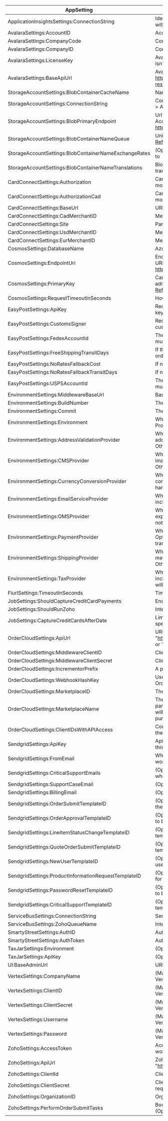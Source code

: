 ﻿| AppSetting                                            | Description                                                                                                                                                                                                                 |
| ----------------------------------------------------- | --------------------------------------------------------------------------------------------------------------------------------------------------------------------------------------------------------------------------- |
| ApplicationInsightsSettings:ConnectionString          | Identifies the resouce you want to associate your telemetry data with. [App Insights Overview](https://docs.microsoft.com/en-us/azure/azure-monitor/app/app-insights-overview)                                              |
| AvalaraSettings:AccountID                             | AccountId associated to Avalara account                                                                                                                                                                                     |
| AvalaraSettings:CompanyCode                           | Company name associated with Avalara                                                                                                                                                                                        |
| AvalaraSettings:CompanyID                             | ComapanyID associated with Avalara                                                                                                                                                                                          |
| AvalaraSettings:LicenseKey                            | Avalara License Key - Responses are mocked in Test and UAT if this isn't provided.                                                                                                                                          |
| AvalaraSettings:BaseApiUrl                            | Avalara Url to use based on environment (eg: <https://rest.avatax.com/api/v2>, <https://sandbox-rest.avatax.com/api/v2>)                                                                                                    |
| StorageAccountSettings:BlobContainerCacheName         | Name of cache used with Azure blob storage                                                                                                                                                                                  |
| StorageAccountSettings:ConnectionString               | Connection string for the storage account. Found in Storage Account > Access Keys                                                                                                                                           |
| StorageAccountSettings:BlobPrimaryEndpoint            | Url for the blob storage that is hosted in Azure. Found in Storage Account > Endpoints > Primary endpoint. Format is <https://{STORAGEACCOUNT_NAME}.blob.core.windows.net/>                                                 |
| StorageAccountSettings:BlobContainerNameQueue         | Unique name to signify queue within an account. [Microsoft Reference](https://docs.microsoft.com/en-us/rest/api/storageservices/naming-queues-and-metadata)                                                                 |
| StorageAccountSettings:BlobContainerNameExchangeRates | (Optional) Blob container that the exchange rates reside in defaults to                                                                                                                                                     |
| StorageAccountSettings:BlobContainerNameTranslations  | Blob container that translations reside in. By default only english translations are provide                                                                                                                                |
| CardConnectSettings:Authorization                     | CardConnect specific token for authorization - Responses are mocked in Test and UAT if this isn't provided.                                                                                                                 |
| CardConnectSettings:AuthorizationCad                  | CardConnect specific token for authorization (CAD) - Responses are mocked in Test and UAT if this isn't provided.                                                                                                           |
| CardConnectSettings:BaseUrl                           | URL used to connect to CardConnect (eg: cardconnect.com)                                                                                                                                                                    |
| CardConnectSettings:CadMerchantID                     | Merchant ID used for CAD, if applicable.                                                                                                                                                                                    |
| CardConnectSettings:Site                              | Partner level grouping. (eg: https&#x3A;//<site>.cardconnect.com), if applicable                                                                                                                                            |
| CardConnectSettings:UsdMerchantID                     | Merchant ID used for USD                                                                                                                                                                                                    |
| CardConnectSettings:EurMerchantID                     | Merchant ID used for EUR                                                                                                                                                                                                    |
| CosmosSettings:DatabaseName                           | Azure database resource name                                                                                                                                                                                                |
| CosmosSettings:EndpointUri                            | Endpoint for your Cosmos instance. Can be found under Overview > URI. Is in the form <https://{COSMOS_DB_ACCOUNT_NAME}.documents.azure.com:443/>                                                                            |
| CosmosSettings:PrimaryKey                             | Can be found in Keys > Primary Key. Provides access to all the administrative resources for the database account [Microsoft Reference](https://docs.microsoft.com/en-us/azure/cosmos-db/secure-access-to-data#primary-keys) |
| CosmosSettings:RequestTimeoutInSeconds                | How long before a request should be timed out                                                                                                                                                                               |
| EasyPostSettings:ApiKey                               | Required on every request. Used to authenticate as basic user. API keys give full read/write access to your account                                                                                                         |
| EasyPostSettings:CustomsSigner                        | Required. Name of person that is expected to sign for packages at customs (include both first and last name)                                                                                                                |
| EasyPostSettings:FedexAccountId                       | The FedEx carrier account identifier. Either this or UpsAccountId must be defined.                                                                                                                                          |
| EasyPostSettings:FreeShippingTransitDays              | If the order has free shipping, this marks the transit days for the order                                                                                                                                                   |
| EasyPostSettings:NoRatesFallbackCost                  | If no shipping rates are returned, use this as a fallback cost                                                                                                                                                              |
| EasyPostSettings:NoRatesFallbackTransitDays           | If no shipping rates are returned, use this as a fallback transit days                                                                                                                                                      |
| EasyPostSettings:USPSAccountId                        | The USPS carrier account identifier. Either this or FedexAccountId must be defined                                                                                                                                          |
| EnvironmentSettings:MiddlewareBaseUrl                 | Base URL to the middleware API                                                                                                                                                                                              |
| EnvironmentSettings:BuildNumber                       | The build number, automatically set during deploy                                                                                                                                                                           |
| EnvironmentSettings:Commit                            | The commit, automatically set during deploy                                                                                                                                                                                 |
| EnvironmentSettings:Environment                       | Which environment this config will be used in (Test, UAT, Production).                                                                                                                                                      |
| EnvironmentSettings:AddressValidationProvider         | Which address validation service provider will be used where address validation has been requested. Options include: "Smarty". Otherwise no validation will be performed.                                                   |
| EnvironmentSettings:CMSProvider                       | Which content management system provider will be used for storing images and pdfs for product information. Options include: N/A. Otherwise will default to custom integration with Azure blob storage.                      |
| EnvironmentSettings:CurrencyConversionProvider        | Which currency conversion provider should be used for currency conversion. Options include: "ExchangeRates". Otherwise not handled.                                                                                         |
| EnvironmentSettings:EmailServiceProvider              | Which email service provider should be used for emails. Options include: "SendGrid". Otherwise no emails will be sent.                                                                                                      |
| EnvironmentSettings:OMSProvider                       | Which order management service provider should be used for exporting orders to. Options include: "Zoho". Otherwise orders will not be forwarded to an OMS.                                                                  |
| EnvironmentSettings:PaymentProvider                   | Which payment service provider should be used for payments. Options include: "CardConnect". Otherwise all payments and transactions will be mocked.                                                                         |
| EnvironmentSettings:ShippingProvider                  | Which shipping service provider should be used for shipping methods and fees calculation. Options include: "EasyPost". Otherwise shipping estimates will be mocked.                                                         |
| EnvironmentSettings:TaxProvider                       | Which tax service should be used for tax calculation. Options include: "Avalara", "Taxjar", or "Vertex". Otherwise mock responses will be returned from the DefaultTaxProvider implementation.                              |
| FlurlSettings:TimeoutInSeconds                        | Timeout in seconds until Flurl (http client) will timeout                                                                                                                                                                   |
| JobSettings:ShouldCaptureCreditCardPayments           | Enables payment capture job                                                                                                                                                                                                 |
| JobSettings:ShouldRunZoho                             | Intended for Zoho integration (Not used at this time)                                                                                                                                                                       |
| JobSettings:CaptureCreditCardsAfterDate               | Limits the payment capture job to retrieve orders submitted after specific date                                                                                                                                             |
| OrderCloudSettings:ApiUrl                             | URL to connect to OrderCloud (eg: "<https://sandboxapi.ordercloud.io>" "<https://stagingapi.ordercloud.io">, or "<https://api.ordercloud.io">)                                                                              |
| OrderCloudSettings:MiddlewareClientID                 | ClientID used to interface with OrderCloud                                                                                                                                                                                  |
| OrderCloudSettings:MiddlewareClientSecret             | Client Secret used to interface with OrderCloud                                                                                                                                                                             |
| OrderCloudSettings:IncrementorPrefix                  | A prefix used in all orderIDs to create a distinct incrementor                                                                                                                                                              |
| OrderCloudSettings:WebhookHashKey                     | Used to validate requests from webhooks are coming from OrderCloud                                                                                                                                                          |
| OrderCloudSettings:MarketplaceID                      | The ID of the Marketplace                                                                                                                                                                                                   |
| OrderCloudSettings:MarketplaceName                    | The Name of your Marketplace. If you're a marketplace owner that is participating in commerce then any orders placed for your products will display MarketplaceName as the company that the user is purchasing from         |
| OrderCloudSettings:ClientIDsWithAPIAccess             | Comma-separated list of API Client IDs that will have API access to the middleware                                                                                                                                          |
| SendgridSettings:ApiKey                               | Api Key given by SendGrid (Optional but emails won't work without this)                                                                                                                                                     |
| SendgridSettings:FromEmail                            | What account emails should be sent from (Optional but emails won't work without this)                                                                                                                                       |
| SendgridSettings:CriticalSupportEmails                | (Optional) Comma delimited list of emails that should be contacted when critical failures occur that require manual intervention                                                                                            |
| SendgridSettings:SupportCaseEmail                     | (Optional) Email to send support cases to                                                                                                                                                                                   |
| SendgridSettings:BillingEmail                         | (Optional) Email to send for payment, billing, or refund queries                                                                                                                                                            |
| SendgridSettings:OrderSubmitTemplateID                | (Optional) (Optional but required to send OrderSubmit emails) ID for the template to be used for OrderSubmit emails                                                                                                         |
| SendgridSettings:OrderApprovalTemplateID              | (Optional but required to send OrderApproval emails) ID for template to be used for OrderApproval emails                                                                                                                    |
| SendgridSettings:LineItemStatusChangeTemplateID       | (Optional but required to send LineItemStatusChange emails) ID for template to be used for LineItemStatusChange emails                                                                                                      |
| SendgridSettings:QuoteOrderSubmitTemplateID           | (Optional but required to send QuoteOrderSubmit emails) ID for template to be used for QuoteOrderSubmit emails                                                                                                              |
| SendgridSettings:NewUserTemplateID                    | (Optional but required to send NewUser emails) ID for template to be used for NewUser emails                                                                                                                                |
| SendgridSettings:ProductInformationRequestTemplateID  | (Optional but required to send ProductInformationRequest emails) ID for template to be used for ProductInformationRequest emails                                                                                            |
| SendgridSettings:PasswordResetTemplateID              | (Optional but required to send PasswordReset emails) ID for template to be used for PasswordReset emails                                                                                                                    |
| SendgridSettings:CriticalSupportTemplateID            | (Optional) but required to send CriticalSupport emails) ID for template to be used for CriticalSupport emails                                                                                                               |
| ServiceBusSettings:ConnectionString                   | Service bus client connection string                                                                                                                                                                                        |
| ServiceBusSettings:ZohoQueueName                      | Intended for Zoho integration (Not used at this time)                                                                                                                                                                       |
| SmartyStreetSettings:AuthID                           | Authentication ID used to connect with SmartyStreet                                                                                                                                                                         |
| SmartyStreetSettings:AuthToken                        | Authorization token used to connect with SmartyStreet                                                                                                                                                                       |
| TaxJarSettings:Environment                            | (Optional) The TaxJar environment, "Sandbox" or "Production"                                                                                                                                                                |
| TaxJarSettings:ApiKey                                 | (Optional) The TaxJar API key                                                                                                                                                                                               |
| UI:BaseAdminUrl                                       | URL to the admin app used                                                                                                                                                                                                   |
| VertexSettings:CompanyName                            | (Mandatory when EnvironmentSettings:TaxProvider is Vertex) The Vertex company name                                                                                                                                          |
| VertexSettings:ClientID                               | (Mandatory when EnvironmentSettings:TaxProvider is Vertex) The Vertex client id                                                                                                                                             |
| VertexSettings:ClientSecret                           | (Mandatory when EnvironmentSettings:TaxProvider is Vertex) The Vertex client secret                                                                                                                                         |
| VertexSettings:Username                               | (Mandatory when EnvironmentSettings:TaxProvider is Vertex) The Vertex username                                                                                                                                              |
| VertexSettings:Password                               | (Mandatory when EnvironmentSettings:TaxProvider is Vertex) The Vertex password                                                                                                                                              |
| ZohoSettings:AccessToken                              | AccessToken used with Zoho (Optional but required for Zoho to work)                                                                                                                                                         |
| ZohoSettings:ApiUrl                                   | Zoho's API URL. Default value if not set "<https://books.zoho.com/api/v3>"                                                                                                                                                  |
| ZohoSettings:ClientId                                 | ClientID used with Zoho (Optional but required for Zoho to work)                                                                                                                                                            |
| ZohoSettings:ClientSecret                             | ClientSecret used with Zoho and specified ClientID (Optional but required for Zoho to work)                                                                                                                                 |
| ZohoSettings:OrganizationID                           | OrgID used with Zoho (Optional but required for Zoho to work)                                                                                                                                                               |
| ZohoSettings:PerformOrderSubmitTasks                  | Boolean that decides if order submit tasks should go through Zoho (Optional but required for Zoho to work)                                                                                                                  |
